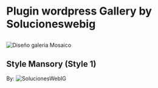# Plugin wordpress Gallery by Solucioneswebig

##
![Diseño galeria Mosaico](https://raw.githubusercontent.com/solucioneswebig/wordpress_gallery_pro_by_solucioneswebig/master/assets/images/background.png)
## Style Mansory (Style 1)




By: ![SolucionesWebIG](https://solucioneswebig.com)